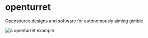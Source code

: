 # openturret
Opensource designs and software for autonomously aiming gimble

![a openturret example](https://raw.githubusercontent.com/mrpossoms/openturret/master/.demo.gif)
